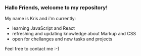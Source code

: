 ### Hallo Friends, welcome to my repository!

<!--
**krisbaranski/krisbaranski** is a ✨ _special_ ✨ repository because its `README.md` (this file) appears on your GitHub profile.

Here are some ideas to get you started:

- 🔭 I’m currently working on ...
- 🌱 I’m currently learning ...
- 👯 I’m looking to collaborate on ...
- 🤔 I’m looking for help with ...
- 💬 Ask me about ...
- 📫 How to reach me: ...
- 😄 Pronouns: ...
- ⚡ Fun fact: ...
-->
My name is Kris and i'm currently:
-  learning JavaScript and React
- refreshing and updating knowledge about Markup and CSS
- open for chellanges and new tasks and projects

Feel free to contact me :-)
